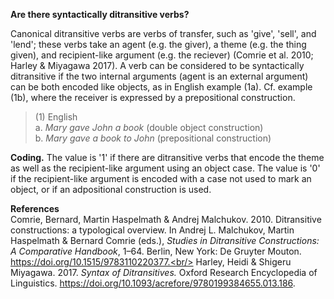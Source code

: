 **Are there syntactically ditransitive verbs?**

Canonical ditransitive verbs are verbs of transfer, such as 'give', 'sell', and 'lend'; these verbs take an agent (e.g. the giver), a theme (e.g. the thing given), and recipient-like argument (e.g. the reciever) (Comrie et al. 2010; Harley & Miyagawa 2017). A verb can be considered to be syntactically ditransitive if the two internal arguments (agent is an external argument) can be both encoded like objects, as in English example (1a). Cf. example (1b), where the receiver is expressed by a prepositional construction.

>(1) English<br/>
>a. *Mary gave John a book* (double object construction)<br/>
>b. *Mary gave a book to John* (prepositional construction)<br/>

**Coding.** The value is '1' if there are ditransitive verbs that encode the theme as well as the recipient-like argument using an object case. The value is '0' if the recipient-like argument is encoded with a case not used to mark an object, or if an adpositional construction is used. 

**References**<br/>
Comrie, Bernard, Martin Haspelmath & Andrej Malchukov. 2010. Ditransitive constructions: a typological overview. In Andrej L. Malchukov, Martin Haspelmath & Bernard Comrie (eds.), *Studies in Ditransitive Constructions: A Comparative Handbook*, 1–64. Berlin, New York: De Gruyter Mouton. https://doi.org/10.1515/9783110220377.<br/>
Harley, Heidi & Shigeru Miyagawa. 2017. *Syntax of Ditransitives.* Oxford Research Encyclopedia of Linguistics. https://doi.org/10.1093/acrefore/9780199384655.013.186.
